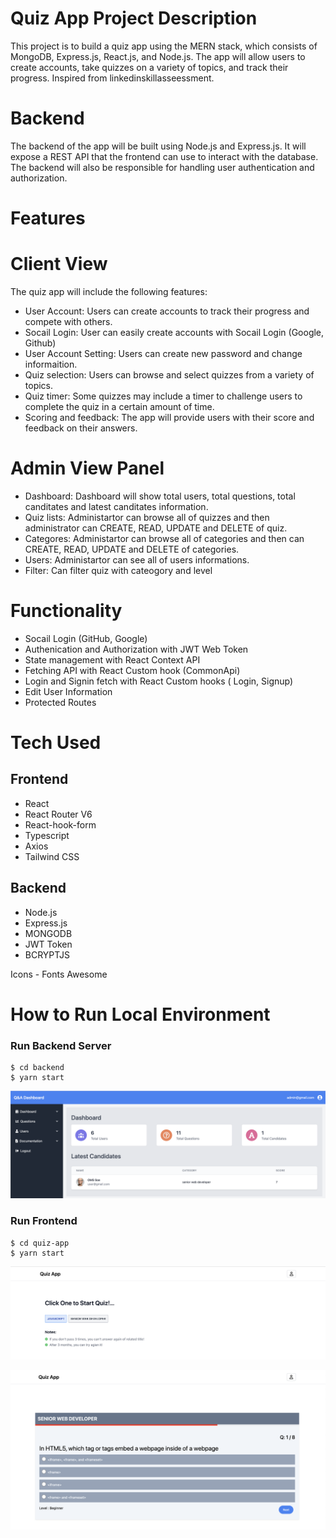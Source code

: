 # Quiz App Project Description

This project is to build a quiz app using the MERN stack, which consists of MongoDB, Express.js, React.js, and Node.js. The app will allow users to create accounts, take quizzes on a variety of topics, and track their progress. Inspired from linkedinskillasseessment.

# Backend

The backend of the app will be built using Node.js and Express.js. It will expose a REST API that the frontend can use to interact with the database. The backend will also be responsible for handling user authentication and authorization.

# Features

# Client View

The quiz app will include the following features:

- User Account: Users can create accounts to track their progress and compete with others.
- Socail Login: User can easily create accounts with Socail Login (Google, Github)
- User Account Setting: Users can create new password and change informaition.
- Quiz selection: Users can browse and select quizzes from a variety of topics.
- Quiz timer: Some quizzes may include a timer to challenge users to complete the quiz in a certain amount of time.
- Scoring and feedback: The app will provide users with their score and feedback on their answers.

# Admin View Panel

- Dashboard: Dashboard will show total users, total questions, total canditates and latest canditates information.
- Quiz lists: Administartor can browse all of quizzes and then administrator can CREATE, READ, UPDATE and DELETE of quiz.
- Categores: Administartor can browse all of categories and then can CREATE, READ, UPDATE and DELETE of categories.
- Users: Administartor can see all of users informations.
- Filter: Can filter quiz with cateogory and level

# Functionality

- Socail Login (GitHub, Google)
- Authenication and Authorization with JWT Web Token
- State management with React Context API
- Fetching API with React Custom hook (CommonApi)
- Login and Signin fetch with React Custom hooks ( Login, Signup)
- Edit User Information
- Protected Routes

# Tech Used

## Frontend

- React
- React Router V6
- React-hook-form
- Typescript
- Axios
- Tailwind CSS

## Backend

- Node.js
- Express.js
- MONGODB
- JWT Token
- BCRYPTJS

Icons - Fonts Awesome

# How to Run Local Environment

### Run Backend Server

```
$ cd backend
$ yarn start
```

![dashboard](./dashboard.png)

### Run Frontend

```
$ cd quiz-app
$ yarn start
```

![quiz app homepage](./homepage.png)

![quiz app](./quiz.png)
